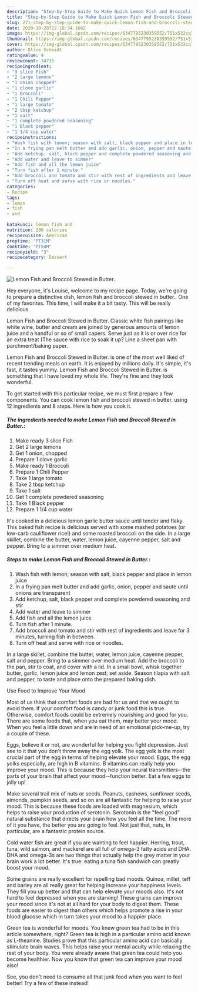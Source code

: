 ```yaml
---
description: "Step-by-Step Guide to Make Quick Lemon Fish and Broccoli Stewed in Butter."
title: "Step-by-Step Guide to Make Quick Lemon Fish and Broccoli Stewed in Butter."
slug: 271-step-by-step-guide-to-make-quick-lemon-fish-and-broccoli-stewed-in-butter
date: 2020-10-28T22:18:34.166Z
image: https://img-global.cpcdn.com/recipes/6347795230359552/751x532cq70/lemon-fish-and-broccoli-stewed-in-butter-recipe-main-photo.jpg
thumbnail: https://img-global.cpcdn.com/recipes/6347795230359552/751x532cq70/lemon-fish-and-broccoli-stewed-in-butter-recipe-main-photo.jpg
cover: https://img-global.cpcdn.com/recipes/6347795230359552/751x532cq70/lemon-fish-and-broccoli-stewed-in-butter-recipe-main-photo.jpg
author: Olive Schmidt
ratingvalue: 4
reviewcount: 34735
recipeingredient:
- "3 slice Fish"
- "2 large lemons"
- "1 onion chopped"
- "1 clove garlic"
- "1 Broccoli"
- "1 Chili Pepper"
- "1 large tomato"
- "2 tbsp ketchup"
- "1 salt"
- "1 complete powdered seasoning"
- "1 Black pepper"
- "1 1/4 cup water"
recipeinstructions:
- "Wash fish with lemon; season with salt, black pepper and place in lemon juice"
- "In a frying pan melt butter and add garlic, onion, pepper and saute until onions are transparent"
- "Add ketchup, salt, black pepper and complete powdered seasoning and stir"
- "Add water and leave to simmer"
- "Add fish and all the lemon juice"
- "Turn fish after 1 minute."
- "Add broccoli and tomato and stir with rest of ingredients and leave for  3 minutes, turning fish in between."
- "Turn off heat and serve with rice or noodles."
categories:
- Recipe
tags:
- lemon
- fish
- and

katakunci: lemon fish and 
nutrition: 200 calories
recipecuisine: American
preptime: "PT31M"
cooktime: "PT54M"
recipeyield: "3"
recipecategory: Dessert

---
```



![Lemon Fish and Broccoli Stewed in Butter.](https://img-global.cpcdn.com/recipes/6347795230359552/751x532cq70/lemon-fish-and-broccoli-stewed-in-butter-recipe-main-photo.jpg)

Hey everyone, it's Louise, welcome to my recipe page. Today, we're going to prepare a distinctive dish, lemon fish and broccoli stewed in butter.. One of my favorites. This time, I will make it a bit tasty. This will be really delicious.

Lemon Fish and Broccoli Stewed in Butter. Classic white fish pairings like white wine, butter and cream are joined by generous amounts of lemon juice and a handful or so of small capers. Serve just as it is or over rice for an extra treat (The sauce with rice to soak it up? Line a sheet pan with parchment/baking paper.

Lemon Fish and Broccoli Stewed in Butter. is one of the most well liked of recent trending meals on earth. It is enjoyed by millions daily. It's simple, it's fast, it tastes yummy. Lemon Fish and Broccoli Stewed in Butter. is something that I have loved my whole life. They're fine and they look wonderful.


To get started with this particular recipe, we must first prepare a few components. You can cook lemon fish and broccoli stewed in butter. using 12 ingredients and 8 steps. Here is how you cook it.

<!--inarticleads1-->

##### The ingredients needed to make Lemon Fish and Broccoli Stewed in Butter.:

1. Make ready 3 slice Fish
1. Get 2 large lemons
1. Get 1 onion, chopped
1. Prepare 1 clove garlic
1. Make ready 1 Broccoli
1. Prepare 1 Chili Pepper
1. Take 1 large tomato
1. Take 2 tbsp ketchup
1. Take 1 salt
1. Get 1 complete powdered seasoning
1. Take 1 Black pepper
1. Prepare 1 1/4 cup water


It&#39;s cooked in a delicious lemon garlic butter sauce until tender and flaky. This baked fish recipe is delicious served with some mashed potatoes (or low-carb cauliflower rice!) and some roasted broccoli on the side. In a large skillet, combine the butter, water, lemon juice, cayenne pepper, salt and pepper. Bring to a simmer over medium heat. 

<!--inarticleads2-->

##### Steps to make Lemon Fish and Broccoli Stewed in Butter.:

1. Wash fish with lemon; season with salt, black pepper and place in lemon juice
1. In a frying pan melt butter and add garlic, onion, pepper and saute until onions are transparent
1. Add ketchup, salt, black pepper and complete powdered seasoning and stir
1. Add water and leave to simmer
1. Add fish and all the lemon juice
1. Turn fish after 1 minute.
1. Add broccoli and tomato and stir with rest of ingredients and leave for  3 minutes, turning fish in between.
1. Turn off heat and serve with rice or noodles.


In a large skillet, combine the butter, water, lemon juice, cayenne pepper, salt and pepper. Bring to a simmer over medium heat. Add the broccoli to the pan, stir to coat, and cover with a lid. In a small bowl, whisk together butter, garlic, lemon juice and lemon zest; set aside. Season tilapia with salt and pepper, to taste and place onto the prepared baking dish. 

Use Food to Improve Your Mood


Most of us think that comfort foods are bad for us and that we ought to avoid them. If your comfort food is candy or junk food this is true. Otherwise, comfort foods could be extremely nourishing and good for you. There are some foods that, when you eat them, may better your mood. When you feel a little down and are in need of an emotional pick-me-up, try a couple of these.

Eggs, believe it or not, are wonderful for helping you fight depression. Just see to it that you don't throw away the egg yolk. The egg yolk is the most crucial part of the egg in terms of helping elevate your mood. Eggs, the egg yolks especially, are high in B vitamins. B vitamins can really help you improve your mood. This is because they help your neural transmitters--the parts of your brain that affect your mood--function better. Eat a few eggs to jolly up!

Make several trail mix of nuts or seeds. Peanuts, cashews, sunflower seeds, almonds, pumpkin seeds, and so on are all fantastic for helping to raise your mood. This is because these foods are loaded with magnesium, which helps to raise your production of serotonin. Serotonin is the "feel good" natural substance that directs your brain how you feel all the time. The more of it you have, the better you are going to feel. Not just that, nuts, in particular, are a fantastic protein source.

Cold water fish are great if you are wanting to feel happier. Herring, trout, tuna, wild salmon, and mackerel are all full of omega-3 fatty acids and DHA. DHA and omega-3s are two things that actually help the grey matter in your brain work a lot better. It's true: eating a tuna fish sandwich can greatly boost your mood. 

Some grains are really excellent for repelling bad moods. Quinoa, millet, teff and barley are all really great for helping increase your happiness levels. They fill you up better and that can help elevate your moods also. It's not hard to feel depressed when you are starving! These grains can improve your mood since it's not at all hard for your body to digest them. These foods are easier to digest than others which helps promote a rise in your blood glucose which in turn takes your mood to a happier place.

Green tea is wonderful for moods. You knew green tea had to be in this article somewhere, right? Green tea is high in a particular amino acid known as L-theanine. Studies prove that this particular amino acid can basically stimulate brain waves. This helps raise your mental acuity while relaxing the rest of your body. You were already aware that green tea could help you become healthier. Now you know that green tea can improve your mood also!

See, you don't need to consume all that junk food when you want to feel better! Try a few of these instead!

